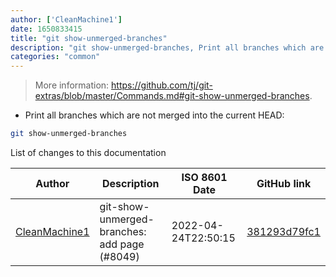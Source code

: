```yaml
---
author: ['CleanMachine1']
date: 1650833415
title: "git show-unmerged-branches"
description: "git show-unmerged-branches, Print all branches which are not merged into the current HEAD."
categories: "common"
---
```

> More information: <https://github.com/tj/git-extras/blob/master/Commands.md#git-show-unmerged-branches>.

- Print all branches which are not merged into the current HEAD:

```bash
git show-unmerged-branches
```
List of changes to this documentation


Author | Description | ISO 8601 Date | GitHub link
------|-----|-----|-----
[CleanMachine1](mailto:78213164+CleanMachine1@users.noreply.github.com) | git-show-unmerged-branches: add page (#8049) | 2022-04-24T22:50:15 | [381293d79fc1](https://github.com/tldr-pages/tldr/commit/381293d79fc177904223aed8260830ca3ec42369)

